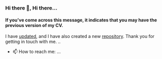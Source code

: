 ### Hi there 👋, Hi there...
#### If you've come across this message, it indicates that you may have the previous version of my CV.
I have [updated](https://github.com/EsraaAlzahrani), and I have also created a new [repository](https://github.com/EsraaAlzahrani).
Thank you for getting in touch with me.
..
- 📫 How to reach me: ...


